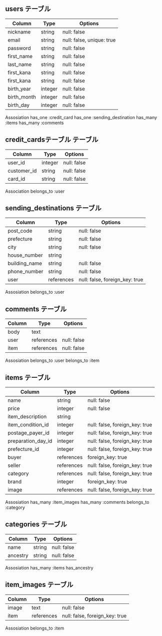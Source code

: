 ## users テーブル

| Column             | Type     | Options                   |
| ------------------ | -------- | ------------------------- |
| nickname           | string   | null: false               |
| email              | string   | null: false, unique: true |
| password           | string   | null: false               |
| first_name         | string   | null: false               |
| last_name          | string   | null: false               |
| first_kana         | string   | null: false               |
| first_kana         | string   | null: false               |
| birth_year         | integer  | null: false               |
| birth_month        | integer  | null: false               |
| birth_day          | integer  | null: false               |

Assosiation
has_one :credit_card
has_one :sending_destination
has_many :items
has_many :comments

## credit_cardsテーブル テーブル

| Column             | Type     | Options                   |
| ------------------ | -------- | ------------------------- |
| user_id            | integer  | null: false               |
| customer_id        | string   | null: false               |
| card_id            | string   | null: false               |

Association
belongs_to :user



## sending_destinations テーブル 

| Column             | Type         | Options                        |
| ------------------ | ------------ | ------------------------------ |
| post_code          | string       | null: false                    |
| prefecture         | string       | null: false                    |
| city               | string       | null: false                    |
| house_number       | string       |                                |
| building_name      | string       | null: false                    |
| phone_number       | string       | null: false                    |
| user               | references   | null: false, foreign_key: true |

Assosiation
belongs_to :user

## comments テーブル

| Column             | Type         | Options                        |
| ------------------ | ------------ | ------------------------------ |
| body               | text         |                                |
| user               | references   | null: false                    |
| item               | references   | null: false                    |

Assosiation
belongs_to :user
belongs_to :item


## items テーブル

| Column             | Type       | Options                         |
| ------------------ | ---------- | ------------------------------- |
| name               | string     | null: false                     |
| price              | integer    | null: false                     |
| item_description   | string     |                                 |
| item_condition_id  | integer    | null: false, foreign_key: true  |
| postage_payer_id   | integer    | null: false, foreign_key: true  |
| preparation_day_id | integer    | null: false, foreign_key: true  |
| prefecture_id      | integer    | null: false, foreign_key: true  |
| buyer              | references | foreign_key: true               |
| seller             | references | null: false, foreign_key: true  |
| category           | references | null: false, foreign_key: true  |
| brand              | integer    | foreign_key: true               |
| image              | references | null: false, foreign_key: true  |

Assosiation
has_many :item_images
has_many :comments
belongs_to :category


## categories テーブル

| Column             | Type       | Options                         |
| ------------------ | ---------- | ------------------------------- |
| name               | string     | null: false                     |
| ancestry           | string     | null: false                     |

Assosiation
has_many :items
has_ancestry

## item_images テーブル

| Column             | Type       | Options                         |
| ------------------ | ---------- | ------------------------------- |
| image              | text       | null: false                     |
| item               | references | null: false, foreign_key: true  |


Assosiation
belongs_to :item